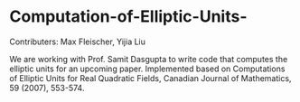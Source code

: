 # Computation-of-Elliptic-Units-
Contributers: Max Fleischer, Yijia Liu

We are working with Prof. Samit Dasgupta to write code that computes the elliptic units for an upcoming paper. Implemented based on Computations of Elliptic Units for Real Quadratic Fields, Canadian Journal of Mathematics, 59 (2007), 553-574.
